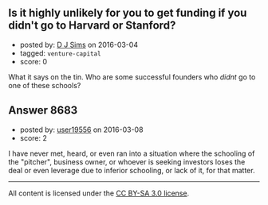 ## Is it highly unlikely for you to get funding if you didn't go to Harvard or Stanford?

- posted by: [D J Sims](https://stackexchange.com/users/7242000/d-j-sims) on 2016-03-04
- tagged: `venture-capital`
- score: 0

What it says on the tin. Who are some successful founders who *didnt* go to one of these schools?


## Answer 8683

- posted by: [user19556](https://stackexchange.com/users/7525137/user19556) on 2016-03-08
- score: 2

I have never met, heard, or even ran into a situation where the schooling of the "pitcher", business owner, or whoever is seeking investors loses the deal or even leverage due to inferior schooling, or lack of it, for that matter. 



---

All content is licensed under the [CC BY-SA 3.0 license](https://creativecommons.org/licenses/by-sa/3.0/).

